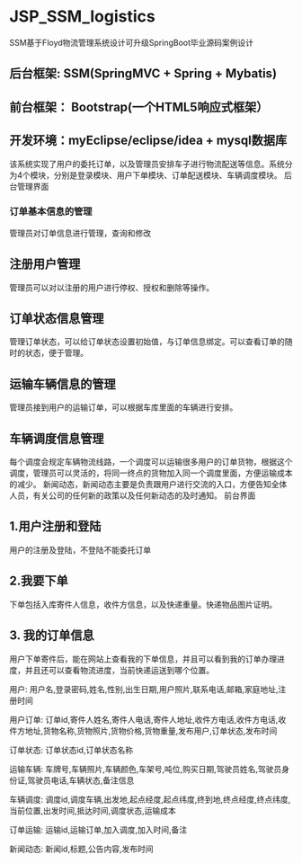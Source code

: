 # JSP_SSM_logistics
SSM基于Floyd物流管理系统设计可升级SpringBoot毕业源码案例设计
## 后台框架: SSM(SpringMVC + Spring + Mybatis)
## 前台框架： Bootstrap(一个HTML5响应式框架）
## 开发环境：myEclipse/eclipse/idea + mysql数据库
该系统实现了用户的委托订单，以及管理员安排车子进行物流配送等信息。系统分为4个模块，分别是登录模块、用户下单模块、订单配送模块、车辆调度模块。
后台管理界面
### 订单基本信息的管理
管理员对订单信息进行管理，查询和修改
## 注册用户管理
管理员可以对以注册的用户进行停权、授权和删除等操作。
## 订单状态信息管理
管理订单状态，可以给订单状态设置初始值，与订单信息绑定。可以查看订单的随时的状态，便于管理。
## 运输车辆信息的管理
管理员接到用户的运输订单，可以根据车库里面的车辆进行安排。
## 车辆调度信息管理
每个调度会规定车辆物流线路，一个调度可以运输很多用户的订单货物，根据这个调度，管理员可以灵活的，将同一终点的货物加入同一个调度里面，方便运输成本的减少。
新闻动态，新闻动态主要是负责跟用户进行交流的入口，方便告知全体人员，有关公司的任何新的政策以及任何新动态的及时通知。
前台界面
## 1.用户注册和登陆
用户的注册及登陆，不登陆不能委托订单
## 2.我要下单
下单包括入库寄件人信息，收件方信息，以及快递重量。快递物品图片证明。
## 3. 我的订单信息
用户下单寄件后，能在网站上查看我的下单信息，并且可以看到我的订单办理进度，并且还可以查看物流进度，当前快递运送到哪个位置。

用户: 用户名,登录密码,姓名,性别,出生日期,用户照片,联系电话,邮箱,家庭地址,注册时间

用户订单: 订单id,寄件人姓名,寄件人电话,寄件人地址,收件方电话,收件方电话,收件方地址,货物名称,货物照片,货物价格,货物重量,发布用户,订单状态,发布时间

订单状态: 订单状态id,订单状态名称

运输车辆: 车牌号,车辆照片,车辆颜色,车架号,吨位,购买日期,驾驶员姓名,驾驶员身份证,驾驶员电话,车辆状态,备注信息

车辆调度: 调度id,调度车辆,出发地,起点经度,起点纬度,终到地,终点经度,终点纬度,当前位置,出发时间,抵达时间,调度状态,运输成本

订单运输: 运输id,运输订单,加入调度,加入时间,备注

新闻动态: 新闻id,标题,公告内容,发布时间
